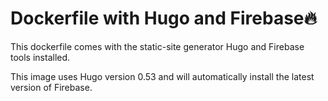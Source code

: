 # Dockerfile with Hugo and Firebase:fire:

This dockerfile comes with the static-site generator Hugo and Firebase tools installed.

This image uses Hugo version 0.53 and will automatically install the latest version of Firebase.
